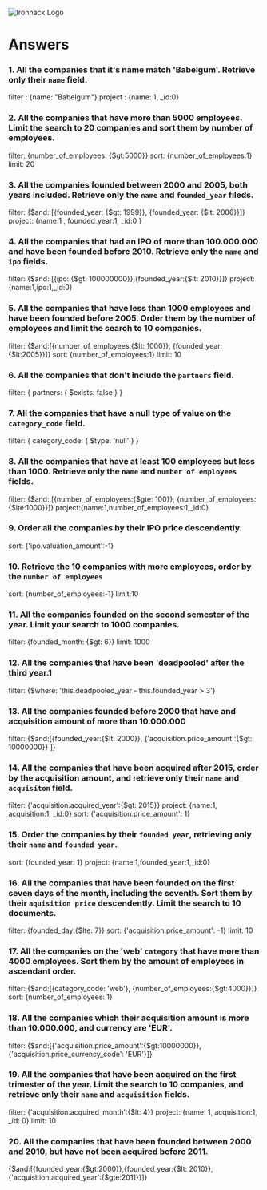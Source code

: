 ![Ironhack Logo](https://i.imgur.com/1QgrNNw.png)

# Answers

### 1. All the companies that it's name match 'Babelgum'. Retrieve only their `name` field.
filter : {name: "Babelgum"}
project : {name: 1, _id:0}

### 2. All the companies that have more than 5000 employees. Limit the search to 20 companies and sort them by **number of employees**.
filter: {number_of_employees: {$gt:5000}}
sort: {number_of_employees:1}
limit: 20

### 3. All the companies founded between 2000 and 2005, both years included. Retrieve only the `name` and `founded_year` fileds.
filter: {$and: [{founded_year: {$gt: 1999}}, {founded_year: {$lt: 2006}}]}
project: {name:1 , founded_year:1, _id:0 }

### 4. All the companies that had an IPO of more than 100.000.000 and have been founded before 2010. Retrieve only the `name` and `ipo` fields.
filter: {$and: [{ipo: {$gt: 100000000}},{founded_year:{$lt: 2010}}]}
project: {name:1,ipo:1,_id:0}

### 5. All the companies that have less than 1000 employees and have been founded before 2005. Order them by the number of employees and limit the search to 10 companies.
filter: {$and:[{number_of_employees:{$lt: 1000}}, {founded_year:{$lt:2005}}]}
sort: {number_of_employees:1}
limit: 10

### 6. All the companies that don't include the `partners` field.
filter: { partners: { $exists: false } }

### 7. All the companies that have a null type of value on the `category_code` field.
filter: { category_code: { $type: 'null' } }

### 8. All the companies that have at least 100 employees but less than 1000. Retrieve only the `name` and `number of employees` fields.
filter: {$and: [{number_of_employees:{$gte: 100}}, {number_of_employees:{$lte:1000}}]}
project:{name:1,number_of_employees:1,_id:0}

### 9. Order all the companies by their IPO price descendently.
sort: {'ipo.valuation_amount':-1}

### 10. Retrieve the 10 companies with more employees, order by the `number of employees`
sort: {number_of_employees:-1}
limit:10

### 11. All the companies founded on the second semester of the year. Limit your search to 1000 companies.
filter: {founded_month: {$gt: 6}}
limit: 1000

### 12. All the companies that have been 'deadpooled' after the third year.1

filter: {$where: 'this.deadpooled_year - this.founded_year > 3'}

### 13. All the companies founded before 2000 that have and acquisition amount of more than 10.000.000

filter: {$and:[{founded_year:{$lt: 2000}}, {'acquisition.price_amount':{$gt: 10000000}} ]}

### 14. All the companies that have been acquired after 2015, order by the acquisition amount, and retrieve only their `name` and `acquisiton` field.

filter: {'acquisition.acquired_year':{$gt: 2015}}
project: {name:1, acquisition:1, _id:0}
sort: {'acquisition.price_amount': 1}

### 15. Order the companies by their `founded year`, retrieving only their `name` and `founded year`.

sort: {founded_year: 1}
project: {name:1,founded_year:1,_id:0}

### 16. All the companies that have been founded on the first seven days of the month, including the seventh. Sort them by their `aquisition price` descendently. Limit the search to 10 documents.

filter: {founded_day:{$lte: 7}}
sort: {'acquisition.price_amount': -1}
limit: 10

### 17. All the companies on the 'web' `category` that have more than 4000 employees. Sort them by the amount of employees in ascendant order.

filter: {$and:[{category_code: 'web'}, {number_of_employees:{$gt:4000}}]}
sort: {number_of_employees: 1}

### 18. All the companies which their acquisition amount is more than 10.000.000, and currency are 'EUR'.

filter: {$and:[{'acquisition.price_amount':{$gt:10000000}},{'acquisition.price_currency_code': 'EUR'}]}

### 19. All the companies that have been acquired on the first trimester of the year. Limit the search to 10 companies, and retrieve only their `name` and `acquisition` fields.

filter: {'acquisition.acquired_month':{$lt: 4}}
project: {name: 1, acquisition:1, _id: 0}
limit: 10

### 20. All the companies that have been founded between 2000 and 2010, but have not been acquired before 2011.

{$and:[{founded_year:{$gt:2000}},{founded_year:{$lt: 2010}}, {'acquisition.acquired_year':{$gte:2011}}]}